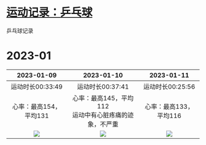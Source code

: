 # [运动记录：乒乓球](https://github.com/noteMay/blog/issues/15)

乒乓球记录

# 2023-01

|2023-01-09|2023-01-10|2023-01-11|
|:---:|:---:|:---:|
|运动时长00:33:49|运动时长00:37:41|运动时长00:25:56|
|心率：最高154，平均131|心率：最高145，平均112<br/>运动中有心脏疼痛的迹象，不严重|心率：最高133，平均116|
|![](https://9852.ru/images/2023/01/10/20230111015803.jpg)|![](https://9852.ru/images/2023/01/10/20230111015757.jpg)|![](https://9852.ru/images/2023/01/12/20230112150433.jpg)|